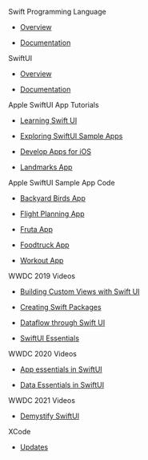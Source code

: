 Swift Programming Language

* [Overview](https://developer.apple.com/swift/)

* [Documentation](https://docs.swift.org/swift-book/documentation/the-swift-programming-language/)
  
SwiftUI

* [Overview](https://developer.apple.com/xcode/swiftui/)

* [Documentation](https://developer.apple.com/xcode/swiftui/)

Apple SwiftUI App Tutorials

* [Learning Swift UI](https://developer.apple.com/tutorials/swiftui-concepts)

* [Exploring SwiftUI Sample Apps](https://developer.apple.com/tutorials/Sample-Apps)

* [Develop Apps for iOS](https://developer.apple.com/tutorials/app-dev-training)

* [Landmarks App](https://developer.apple.com/tutorials/swiftui/creating-and-combining-views)

Apple SwiftUI Sample App Code

* [Backyard Birds App](https://developer.apple.com/documentation/swiftui/backyard-birds-sample)

* [Flight Planning App](https://developer.apple.com/documentation/weatherkit/fetching_weather_forecasts_with_weatherkit)

* [Fruta App](https://developer.apple.com/documentation/swiftui/fruta_building_a_feature-rich_app_with_swiftui)

* [Foodtruck App](https://developer.apple.com/documentation/swiftui/food_truck_building_a_swiftui_multiplatform_app)

* [Workout App](https://developer.apple.com/documentation/healthkit/workouts_and_activity_rings/building_a_multidevice_workout_app)

WWDC 2019 Videos

* [Building Custom Views with Swift UI](https://developer.apple.com/videos/play/wwdc2019/237/)

* [Creating Swift Packages](https://developer.apple.com/videos/play/wwdc2019/410)

* [Dataflow through Swift UI](https://developer.apple.com/videos/play/wwdc2019/226/)

* [SwiftUI Essentials](https://developer.apple.com/videos/play/wwdc2019/216)

WWDC 2020 Videos

* [App essentials in SwiftUI](https://developer.apple.com/videos/play/wwdc2020/10037/)

* [Data Essentials in SwiftUI](https://developer.apple.com/videos/play/wwdc2020/10040/)

WWDC 2021 Videos

* [Demystify SwiftUI](https://developer.apple.com/videos/play/wwdc2021/10022/)

XCode

* [Updates](https://developer.apple.com/documentation/updates/xcode)
